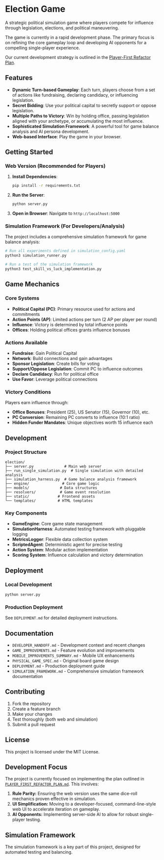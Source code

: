 # Election Game

A strategic political simulation game where players compete for influence through legislation, elections, and political maneuvering.

The game is currently in a rapid development phase. The primary focus is on refining the core gameplay loop and developing AI opponents for a compelling single-player experience.

Our current development strategy is outlined in the [Player-First Refactor Plan](PLAYER_FIRST_REFACTOR_PLAN.md).

## Features

*   **Dynamic Turn-based Gameplay**: Each turn, players choose from a set of actions like fundraising, declaring candidacy, or influencing legislation.
*   **Secret Bidding**: Use your political capital to secretly support or oppose legislation.
*   **Multiple Paths to Victory**: Win by holding office, passing legislation aligned with your archetype, or accumulating the most influence.
*   **Sophisticated Simulation Framework**: A powerful tool for game balance analysis and AI persona development.
*   **Web-based Interface**: Play the game in your browser.

## Getting Started

### Web Version (Recommended for Players)

1.  **Install Dependencies**:
    ```bash
    pip install -r requirements.txt
    ```

2.  **Run the Server**:
    ```bash
    python server.py
    ```

3.  **Open in Browser**:
    Navigate to `http://localhost:5000`

### Simulation Framework (For Developers/Analysis)

The project includes a comprehensive simulation framework for game balance analysis:

```bash
# Run all experiments defined in simulation_config.yaml
python3 simulation_runner.py

# Run a test of the simulation framework
python3 test_skill_vs_luck_implementation.py
```

## Game Mechanics

### Core Systems

- **Political Capital (PC)**: Primary resource used for actions and commitments
- **Action Points (AP)**: Limited actions per turn (2 AP per player per round)
- **Influence**: Victory is determined by total influence points
- **Offices**: Holding political offices grants influence bonuses

### Actions Available

- **Fundraise**: Gain Political Capital
- **Network**: Build connections and gain advantages
- **Sponsor Legislation**: Create bills for voting
- **Support/Oppose Legislation**: Commit PC to influence outcomes
- **Declare Candidacy**: Run for political office
- **Use Favor**: Leverage political connections

### Victory Conditions

Players earn influence through:
- **Office Bonuses**: President (25), US Senator (15), Governor (10), etc.
- **PC Conversion**: Remaining PC converts to influence (10:1 ratio)
- **Hidden Funder Mandates**: Unique objectives worth 15 influence each

## Development

### Project Structure

```
election/
├── server.py              # Main web server
├── run_single_simulation.py  # Single simulation with detailed analysis
├── simulation_harness.py  # Game balance analysis framework
├── engine/               # Core game logic
├── models/              # Data structures
├── resolvers/           # Game event resolution
├── static/             # Frontend assets
└── templates/          # HTML templates
```

### Key Components

- **GameEngine**: Core game state management
- **SimulationHarness**: Automated testing framework with pluggable logging
- **MetricsLogger**: Flexible data collection system
- **ScriptedAgent**: Deterministic agent for precise testing
- **Action System**: Modular action implementation
- **Scoring System**: Influence calculation and victory determination

## Deployment

### Local Development
```bash
python server.py
```

### Production Deployment
See `DEPLOYMENT.md` for detailed deployment instructions.

## Documentation

- `DEVELOPER_HANDOFF.md` - Development context and recent changes
- `GAME_IMPROVEMENTS.md` - Feature evolution and improvements
- `MOBILE_IMPROVEMENTS_SUMMARY.md` - Mobile UX enhancements
- `PHYSICAL_GAME_SPEC.md` - Original board game design
- `DEPLOYMENT.md` - Production deployment guide
- `SIMULATION_FRAMEWORK.md` - Comprehensive simulation framework documentation

## Contributing

1. Fork the repository
2. Create a feature branch
3. Make your changes
4. Test thoroughly (both web and simulation)
5. Submit a pull request

## License

This project is licensed under the MIT License.

## Development Focus

The project is currently focused on implementing the plan outlined in [`PLAYER_FIRST_REFACTOR_PLAN.md`](PLAYER_FIRST_REFACTOR_PLAN.md). This involves:
1.  **Rule Parity:** Ensuring the web version uses the same dice-roll mechanics proven effective in simulation.
2.  **UI Simplification:** Moving to a developer-focused, command-line-style web UI to accelerate iteration on gameplay.
3.  **AI Opponents:** Implementing server-side AI to allow for robust single-player testing.

## Simulation Framework

The simulation framework is a key part of this project, designed for automated testing and balancing.